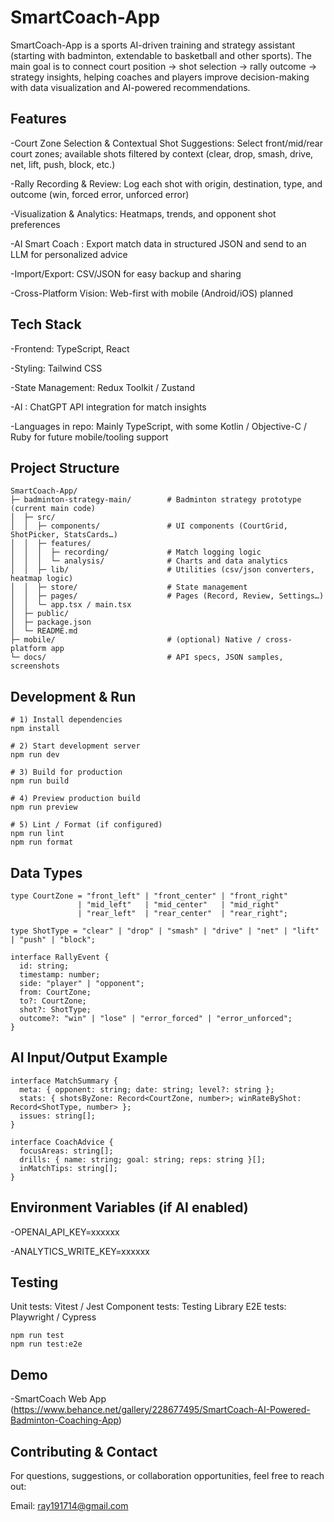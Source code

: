 # SmartCoach-App

SmartCoach-App is a sports AI-driven training and strategy assistant (starting with badminton, extendable to basketball and other sports).
The main goal is to connect court position → shot selection → rally outcome → strategy insights, helping coaches and players improve decision-making with data visualization and AI-powered recommendations.

## Features

-Court Zone Selection & Contextual Shot Suggestions: Select front/mid/rear court zones; available shots filtered by context (clear, drop, smash, drive, net, lift, push, block, etc.)

-Rally Recording & Review: Log each shot with origin, destination, type, and outcome (win, forced error, unforced error)

-Visualization & Analytics: Heatmaps, trends, and opponent shot preferences

-AI Smart Coach : Export match data in structured JSON and send to an LLM for personalized advice

-Import/Export: CSV/JSON for easy backup and sharing

-Cross-Platform Vision: Web-first with mobile (Android/iOS) planned

## Tech Stack

-Frontend: TypeScript, React

-Styling: Tailwind CSS 

-State Management: Redux Toolkit / Zustand

-AI : ChatGPT API integration for match insights

-Languages in repo: Mainly TypeScript, with some Kotlin / Objective-C / Ruby for future mobile/tooling support

## Project Structure

```
SmartCoach-App/
├─ badminton-strategy-main/        # Badminton strategy prototype (current main code)
│  ├─ src/
│  │  ├─ components/               # UI components (CourtGrid, ShotPicker, StatsCards…)
│  │  ├─ features/
│  │  │  ├─ recording/             # Match logging logic
│  │  │  └─ analysis/              # Charts and data analytics
│  │  ├─ lib/                      # Utilities (csv/json converters, heatmap logic)
│  │  ├─ store/                    # State management
│  │  ├─ pages/                    # Pages (Record, Review, Settings…)
│  │  └─ app.tsx / main.tsx
│  ├─ public/
│  ├─ package.json
│  └─ README.md
├─ mobile/                         # (optional) Native / cross-platform app
└─ docs/                           # API specs, JSON samples, screenshots
```

## Development & Run

```
# 1) Install dependencies
npm install

# 2) Start development server
npm run dev

# 3) Build for production
npm run build

# 4) Preview production build
npm run preview

# 5) Lint / Format (if configured)
npm run lint
npm run format
```

## Data Types 

```
type CourtZone = "front_left" | "front_center" | "front_right"
               | "mid_left"   | "mid_center"   | "mid_right"
               | "rear_left"  | "rear_center"  | "rear_right";

type ShotType = "clear" | "drop" | "smash" | "drive" | "net" | "lift" | "push" | "block";

interface RallyEvent {
  id: string;
  timestamp: number;
  side: "player" | "opponent";
  from: CourtZone;
  to?: CourtZone;
  shot?: ShotType;
  outcome?: "win" | "lose" | "error_forced" | "error_unforced";
}

```
## AI Input/Output Example

```
interface MatchSummary {
  meta: { opponent: string; date: string; level?: string };
  stats: { shotsByZone: Record<CourtZone, number>; winRateByShot: Record<ShotType, number> };
  issues: string[];
}

interface CoachAdvice {
  focusAreas: string[];
  drills: { name: string; goal: string; reps: string }[];
  inMatchTips: string[];
}
```

## Environment Variables (if AI enabled)

-OPENAI_API_KEY=xxxxxx

-ANALYTICS_WRITE_KEY=xxxxxx

## Testing

Unit tests: Vitest / Jest
Component tests: Testing Library
E2E tests: Playwright / Cypress
```
npm run test
npm run test:e2e
```

## Demo

-SmartCoach Web App (https://www.behance.net/gallery/228677495/SmartCoach-AI-Powered-Badminton-Coaching-App)


## Contributing & Contact

For questions, suggestions, or collaboration opportunities, feel free to reach out:

Email: ray191714@gmail.com


